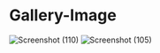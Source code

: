 # Gallery-Image

![Screenshot (110)](https://user-images.githubusercontent.com/46056798/226758035-983679ab-d25b-45d3-a25a-89e243f99305.png)
![Screenshot (105)](https://user-images.githubusercontent.com/46056798/226758039-6e73e85e-74cf-4b16-8058-905bf06c7b43.png)
